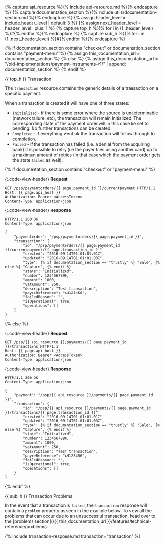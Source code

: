 {% capture api_resource %}{% include api-resource.md %}{% endcapture %}
{% capture documentation_section %}{% include utils/documentation-section.md %}{% endcapture %}
{% assign header_level = include.header_level | default: 3 %}
{% assign next_header_level = header_level | plus: 1 %}
{% capture top_h %}{% for i in (1..header_level) %}#{% endfor %}{% endcapture %}
{% capture sub_h %}{% for i in (1..next_header_level) %}#{% endfor %}{% endcapture %}

{% if documentation_section contains "checkout" or documentation_section contains "payment-menu" %}
    {% assign this_documentation_url = documentation_section %}
{% else %}
    {% assign this_documentation_url = "/old-implementations/payment-instruments-v1/" | append: documentation_section %}
{% endif %}

{{ top_h }} Transaction

The `transaction` resource contains the generic details of a transaction on a
specific payment.

When a transaction is created it will have one of three states:

*   `Initialized` - if there is some error where the source is undeterminable
    (network failure, etc), the transaction will remain Initialized. The
    corresponding state of the payment order will in this case be set to
    pending.
    No further transactions can be created.
*   `Completed` - if everything went ok the transaction will follow through to
    completion.
*   `Failed` - if the transaction has failed (i.e. a denial from the acquiring
    bank) it is possible to retry (i.e the payer tries using another
    card) up to a maximum amount of retries (in that case which the payment
    order gets the state `failed` as well).

{% if documentation_section contains "checkout" or "payment-menu" %}

{:.code-view-header}
**Request**

```http
GET /psp/paymentorders/{{ page.payment_id }}/currentpayment HTTP/1.1
Host: {{ page.api_host }}
Authorization: Bearer <AccessToken>
Content-Type: application/json
```

{:.code-view-header}
**Response**

```http
HTTP/1.1 200 OK
Content-Type: application/json

{
    "paymentorder": "/psp/paymentorders/{{ page.payment_id }}",
    "transaction": {
        "id": "/psp/paymentorders/{{ page.payment_id }}/currentpayment/{{ page.transaction_id }}",
        "created": "2016-09-14T01:01:01.01Z",
        "updated": "2016-09-14T01:01:01.03Z",
        "type": {% if documentation_section == "trustly" %} "Sale", {% else %} "Capture", {% endif %}
        "state": "Initialized",
        "number": 1234567890,
        "amount": 1000,
        "vatAmount": 250,
        "description": "Test transaction",
        "payeeReference": "AH123456",
        "failedReason": "",
        "isOperational": true,
        "operations": []
    }
}
```

{% else %}

{:.code-view-header}
**Request**

```http
GET /psp/{{ api_resource }}/payments/{{ page.payment_id }}/transactions HTTP/1.1
Host: {{ page.api_host }}
Authorization: Bearer <AccessToken>
Content-Type: application/json
```

{:.code-view-header}
**Response**

```http
HTTP/1.1 200 OK
Content-Type: application/json

{
    "payment": "/psp/{{ api_resource }}/payments/{{ page.payment_id }}",
    "transaction": {
        "id": "/psp/{{ api_resource }}/payments/{{ page.payment_id }}/transactions/{{ page.transaction_id }}",
        "created": "2016-09-14T01:01:01.01Z",
        "updated": "2016-09-14T01:01:01.03Z",
        "type": {% if documentation_section == "trustly" %} "Sale", {% else %} "Capture", {% endif %}
        "state": "Initialized",
        "number": 1234567890,
        "amount": 1000,
        "vatAmount": 250,
        "description": "Test transaction",
        "payeeReference": "AH123456",
        "failedReason": "",
        "isOperational": true,
        "operations": []
    }
}
```

{% endif %}

{{ sub_h }} Transaction Problems

In the event that a transaction is `failed`, the `transaction` response will
contain a `problem` property as seen in the example below. To view all the
problems that can occur due to an unsuccessful transaction, head over to the
[problems section](/{{ this_documentation_url }}/features/technical-reference/problems).

{% include transaction-response.md transaction="transaction" %}
